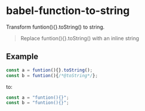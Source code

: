 # babel-function-to-string
Transform funtion(){}.toString() to string.

> Replace funtion(){}.toString() with an inline string

## Example

```js
const a = funtion(){}.toString();
const b = funtion(){/*@toString*/};
```
to:
```js
const a = "funtion(){}";
const b = "funtion(){}";
```
